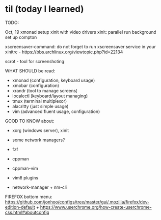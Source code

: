 # til (today I learned)


TODO:

Oct, 19
xmonad setup
xinit with video drivers
xinit: parallel run
background set up
compton

xscreensaver-command: do not forget to run xscreensaver service in your xinitrc - https://bbs.archlinux.org/viewtopic.php?id=22134

scrot - tool for screenshoting


WHAT SHOULD be read:

* xmonad (configuration, keyboard usage)
* xmobar (configuration)
* xrandr (tool to manage screens)
* localectl (keyboard/layout managing)
* tmux (terminal multiplexor)
* alacritty (just simple usage)
* vim (advanced fluent usage, configuration)

GOOD TO KNOW about:
* xorg (windows server), xinit
* some network managers?


* fzf
* cppman
* cppman-vim
* vim8 plugins
* network-manager + nm-cli


FIREFOX bottom menu:
https://github.com/jonhoo/configs/tree/master/gui/.mozilla/firefox/dev-edition-default
+
https://www.userchrome.org/how-create-userchrome-css.html#aboutconfig
